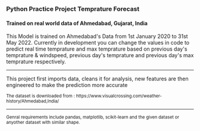 <h3> Python Practice Project Temprature Forecast</h3>
<h4> Trained on real world data of Ahmedabad, Gujarat, India </h4>
<p>This Model is trained on Ahmedabad's Data from 1st January 2020 to 31st May 2022. Currently in development you can change the values in code to predict real time temprature and max temprature based on previous day's temprature & windspeed, previous day's temprature and previous day's max temprature respectively.</p>
<hr>
<p>This project first imports data, cleans it for analysis, new features are then engineered to make the prediction more accurate</p>
<small>The dataset is downloaded from : https://www.visualcrossing.com/weather-history/Ahmedabad,India/</small>
<hr>
<small>Genral requirements include pandas, matplotlib, scikit-learn and the given dataset or anyother dataset with similar shape.</small>
